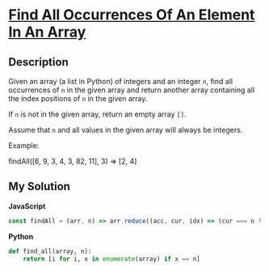 # [Find All Occurrences Of An Element In An Array](https://www.codewars.com/kata/59a9919107157a45220000e1)

## Description

Given an array (a list in Python) of integers and an integer `n`, find all occurrences of `n` in the given array and return another array containing all the index positions of `n` in the given array.

If `n` is not in the given array, return an empty array `[]`.

Assume that `n` and all values in the given array will always be integers.

Example:

findAll([6, 9, 3, 4, 3, 82, 11], 3) => [2, 4]

## My Solution

**JavaScript**

```js
const findAll = (arr, n) => arr.reduce((acc, cur, idx) => (cur === n ? [...acc, idx] : acc), []);
```

**Python**

```py
def find_all(array, n):
    return [i for i, x in enumerate(array) if x == n]
```
